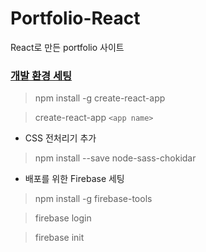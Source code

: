 # Portfolio-React
React로 만든 portfolio 사이트

### [개발 환경 세팅](https://github.com/facebookincubator/create-react-app)

> npm install -g create-react-app  

> create-react-app `<app name>`  

- CSS 전처리기 추가  

> npm install --save node-sass-chokidar

- 배포를 위한 Firebase 세팅

> npm install -g firebase-tools  

> firebase login  

> firebase init  

